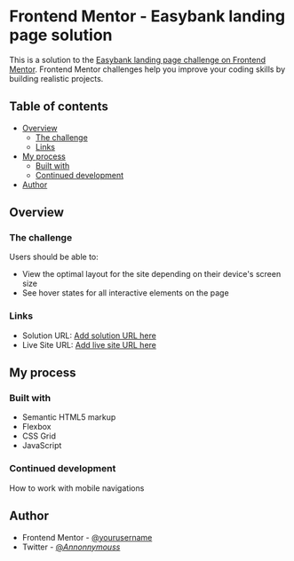 # Frontend Mentor - Easybank landing page solution

This is a solution to the [Easybank landing page challenge on Frontend Mentor](https://www.frontendmentor.io/challenges/easybank-landing-page-WaUhkoDN). Frontend Mentor challenges help you improve your coding skills by building realistic projects.

## Table of contents

- [Overview](#overview)
  - [The challenge](#the-challenge)
  - [Links](#links)
- [My process](#my-process)
  - [Built with](#built-with)
  - [Continued development](#continued-development)
- [Author](#author)

## Overview

### The challenge

Users should be able to:

- View the optimal layout for the site depending on their device's screen size
- See hover states for all interactive elements on the page

### Links

- Solution URL: [Add solution URL here](https://github.com/Olatoyan/easybank-landing-page-master)
- Live Site URL: [Add live site URL here](https://toyan-easybank.netlify.app)

## My process

### Built with

- Semantic HTML5 markup
- Flexbox
- CSS Grid
- JavaScript

### Continued development

How to work with mobile navigations

## Author

- Frontend Mentor - [@yourusername](https://www.frontendmentor.io/profile/olatoyan)
- Twitter - [@_Annonnymouss_](https://www.twitter.com/_Annonnymouss_)
